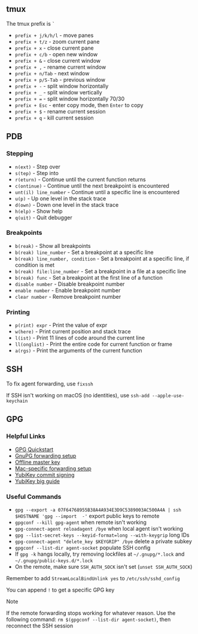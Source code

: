 ## tmux

The tmux prefix is `` ` ``

- `prefix + j/k/h/l` - move panes
- `prefix + t/z` - zoom current pane
- `prefix + x` - close current pane
- `prefix + c/b` - open new window
- `prefix + &` - close current window
- `prefix + ,` - rename current window
- `prefix + n/Tab` - next window
- `prefix + p/S-Tab` - previous window
- `prefix + -` - split window horizontally
- `prefix + _` - split window vertically
- `prefix + =` - split window horizontally 70/30
- `prefix + Esc` - enter copy mode, then `Enter` to copy
- `prefix + $` - rename current session
- `prefix + q` - kill current session

## PDB

### Stepping

- `n(ext)` - Step over
- `s(tep)` - Step into
- `r(eturn)` - Continue until the current function returns
- `c(ontinue)` - Continue until the next breakpoint is encountered
- `unt(il) line_number` - Continue until a specific line is encountered
- `u(p)` - Up one level in the stack trace
- `d(own)` - Down one level in the stack trace
- `h(elp)` - Show help
- `q(uit)` - Quit debugger

### Breakpoints

- `b(reak)` - Show all breakpoints
- `b(reak) line_number` - Set a breakpoint at a specific line
- `b(reak) line_number, condition` - Set a breakpoint at a specific line, if condition is met
- `b(reak) file:line_number` - Set a breakpoint in a file at a specific line
- `b(reak) func` - Set a breakpoint at the first line of a function
- `disable number` - Disable breakpoint number
- `enable number` - Enable breakpoint number
- `clear number` - Remove breakpoint number

### Printing

- `p(rint) expr` - Print the value of expr
- `w(here)` - Print current position and stack trace
- `l(ist)` - Print 11 lines of code around the current line
- `ll(onglist)` - Print the entire code for current function or frame
- `a(rgs)` - Print the arguments of the current function

## SSH

To fix agent forwarding, use `fixssh`

If SSH isn't working on macOS (no identities), use `ssh-add --apple-use-keychain`

## GPG

### Helpful Links

- [GPG Quickstart](https://github.com/bfrg/gpg-guide)
- [GnuPG forwarding setup](https://wiki.gnupg.org/AgentForwarding)
- [Offline master key](https://incenp.org/notes/2015/using-an-offline-gnupg-master-key.html)
- [Mac-specific forwarding setup](https://gist.github.com/TimJDFletcher/85fafd023c81aabfad57454111c1564d)
- [YubiKey commit signing](https://github.com/YubicoLabs/sign-git-commits-yubikey)
- [YubiKey big guide](https://github.com/drduh/YubiKey-Guide)

### Useful Commands

- `gpg --export -a 07F64768955B38A4A934E3D9C5389003AC500A4A | ssh $HOSTNAME 'gpg --import  -'` export public keys to remote
- `gpgconf --kill gpg-agent` when remote isn't working
- `gpg-connect-agent reloadagent /bye` when local agent isn't working
- `gpg --list-secret-keys --keyid-format=long --with-keygrip` long IDs
- `gpg-connect-agent "delete_key $KEYGRIP" /bye` delete a private subkey
- `gpgconf --list-dir agent-socket` populate SSH config
- If `gpg -k` hangs locally, try removing lockfiles at `~/.gnupg/*.lock` and `~/.gnupg/public-keys.d/*.lock`
- On the remote, make sure `SSH_AUTH_SOCK` isn't set (`unset SSH_AUTH_SOCK`)

Remember to add `StreamLocalBindUnlink yes` to `/etc/ssh/sshd_config`

You can append `!` to get a specific GPG key

> [!NOTE]
> If the remote forwarding stops working for whatever reason. Use the following command:
> `rm $(gpgconf --list-dir agent-socket)`, then reconnect the SSH session
